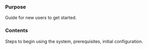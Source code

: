 ### Purpose

Guide for new users to get started.

### Contents

Steps to begin using the system, prerequisites, initial configuration.